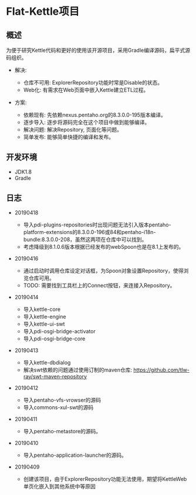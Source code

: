 # Flat-Kettle项目

## 概述
为便于研究Kettle代码和更好的使用该开源项目，采用Gradle编译源码，扁平式源码组织。

- 解决: 
    - 仓库不可用: ExplorerRepository功能时常是Disable的状态。
    - Web化: 有需求在Web页面中嵌入Kettle建立ETL过程。

- 方案: 
    - 依赖现有: 先依赖nexus.pentaho.org的8.3.0.0-195版本编译。
    - 逐步导入: 逐步将源码完全在这个项目中做到能够编译。
    - 解决问题: 解决Repository, 页面化等问题。
    - 简单发布: 能够简单快捷的编译和发布。
    
## 开发环境

- JDK1.8
- Gradle

## 日志

- 20190418

    - 导入pdi-plugins-repositories时出现问题无法引入版本pentaho-platform-extensions的8.3.0.0-196或84和pentaho-i18n-bundle:8.3.0.0-208，虽然这两项在仓库中可以找到。
    - 考虑降级到8.1.0.6版本根据已经发布的webSpoon也是在8.1上发布的。



- 20190416

    - 通过启动时调用仓库设定对话框，为Spoon对象设置Repository，使得浏览仓库可用。
    - TODO: 需要找到工具栏上的Connect按钮，来连接入Repository。

- 20190414
    - 导入kettle-core
    - 导入kettle-engine
    - 导入kettle-ui-swt
    - 导入pdi-osgi-bridge-activator
    - 导入pdi-osgi-bridge-core

- 20190413
    - 导入kettle-dbdialog
    - 解决swt依赖的问题通过使用订制的maven仓库: https://github.com/tlw-ray/swt-maven-repository

- 20190412
    - 导入pentaho-vfs-vrowser的源码
    - 导入commons-xul-swt的源码

- 20190411
    - 导入pentaho-metastore的源码。

- 20190410
    - 导入pentaho-application-launcher的源码。

- 20190409
    - 创建该项目，由于ExplorerRepository功能无法使用，期望将KettleWeb单页化嵌入到其他系统中等原因

